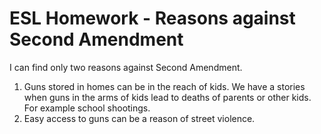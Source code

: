 # ESL Homework - Reasons against Second Amendment

I can find only two reasons against Second Amendment.

1. Guns stored in homes can be in the reach of kids. We have a stories when guns in the arms of kids lead to deaths of parents or other kids. For example school shootings.
2. Easy access to guns can be a reason of street violence.